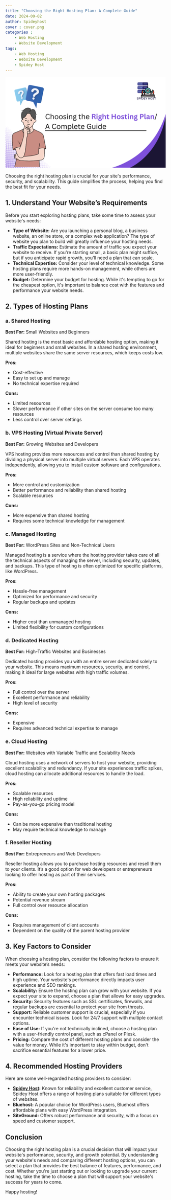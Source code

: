 ```yaml
---
title: "Choosing the Right Hosting Plan: A Complete Guide"
date: 2024-09-02
author: Spideyhost
cover : cover.png
categories :
    - Web Hosting
    - Website Development
tags: 
    - Web Hosting
    - Website Development
    - Spidey Host
---  
```


![Cover image](cover.png)

Choosing the right hosting plan is crucial for your site's performance, security, and scalability. This guide simplifies the process, helping you find the best fit for your needs.
<!--more-->
## 1. Understand Your Website’s Requirements

Before you start exploring hosting plans, take some time to assess your website's needs:

- **Type of Website:** Are you launching a personal blog, a business website, an online store, or a complex web application? The type of website you plan to build will greatly influence your hosting needs.
- **Traffic Expectations:** Estimate the amount of traffic you expect your website to receive. If you're starting small, a basic plan might suffice, but if you anticipate rapid growth, you'll need a plan that can scale.
- **Technical Expertise:** Consider your level of technical knowledge. Some hosting plans require more hands-on management, while others are more user-friendly.
- **Budget:** Determine your budget for hosting. While it's tempting to go for the cheapest option, it's important to balance cost with the features and performance your website needs.

## 2. Types of Hosting Plans

### a. Shared Hosting

**Best For:** Small Websites and Beginners

Shared hosting is the most basic and affordable hosting option, making it ideal for beginners and small websites. In a shared hosting environment, multiple websites share the same server resources, which keeps costs low.

**Pros:**
- Cost-effective
- Easy to set up and manage
- No technical expertise required

**Cons:**
- Limited resources
- Slower performance if other sites on the server consume too many resources
- Less control over server settings

### b. VPS Hosting (Virtual Private Server)

**Best For:** Growing Websites and Developers

VPS hosting provides more resources and control than shared hosting by dividing a physical server into multiple virtual servers. Each VPS operates independently, allowing you to install custom software and configurations.

**Pros:**
- More control and customization
- Better performance and reliability than shared hosting
- Scalable resources

**Cons:**
- More expensive than shared hosting
- Requires some technical knowledge for management

### c. Managed Hosting

**Best For:** WordPress Sites and Non-Technical Users

Managed hosting is a service where the hosting provider takes care of all the technical aspects of managing the server, including security, updates, and backups. This type of hosting is often optimized for specific platforms, like WordPress.

**Pros:**
- Hassle-free management
- Optimized for performance and security
- Regular backups and updates

**Cons:**
- Higher cost than unmanaged hosting
- Limited flexibility for custom configurations

### d. Dedicated Hosting

**Best For:** High-Traffic Websites and Businesses

Dedicated hosting provides you with an entire server dedicated solely to your website. This means maximum resources, security, and control, making it ideal for large websites with high traffic volumes.

**Pros:**
- Full control over the server
- Excellent performance and reliability
- High level of security

**Cons:**
- Expensive
- Requires advanced technical expertise to manage

### e. Cloud Hosting

**Best For:** Websites with Variable Traffic and Scalability Needs

Cloud hosting uses a network of servers to host your website, providing excellent scalability and redundancy. If your site experiences traffic spikes, cloud hosting can allocate additional resources to handle the load.

**Pros:**
- Scalable resources
- High reliability and uptime
- Pay-as-you-go pricing model

**Cons:**
- Can be more expensive than traditional hosting
- May require technical knowledge to manage

### f. Reseller Hosting

**Best For:** Entrepreneurs and Web Developers

Reseller hosting allows you to purchase hosting resources and resell them to your clients. It’s a good option for web developers or entrepreneurs looking to offer hosting as part of their services.

**Pros:**
- Ability to create your own hosting packages
- Potential revenue stream
- Full control over resource allocation

**Cons:**
- Requires management of client accounts
- Dependent on the quality of the parent hosting provider

## 3. Key Factors to Consider

When choosing a hosting plan, consider the following factors to ensure it meets your website’s needs:

- **Performance:** Look for a hosting plan that offers fast load times and high uptime. Your website's performance directly impacts user experience and SEO rankings.
- **Scalability:** Ensure the hosting plan can grow with your website. If you expect your site to expand, choose a plan that allows for easy upgrades.
- **Security:** Security features such as SSL certificates, firewalls, and regular backups are essential to protect your site from threats.
- **Support:** Reliable customer support is crucial, especially if you encounter technical issues. Look for 24/7 support with multiple contact options.
- **Ease of Use:** If you're not technically inclined, choose a hosting plan with a user-friendly control panel, such as cPanel or Plesk.
- **Pricing:** Compare the cost of different hosting plans and consider the value for money. While it's important to stay within budget, don't sacrifice essential features for a lower price.

## 4. Recommended Hosting Providers

Here are some well-regarded hosting providers to consider:

- **[Spidey Host](https://spideyhost.com):** Known for reliability and excellent customer service, Spidey Host offers a range of hosting plans suitable for different types of websites.
- **Bluehost:** A popular choice for WordPress users, Bluehost offers affordable plans with easy WordPress integration.
- **SiteGround:** Offers robust performance and security, with a focus on speed and customer support.

## Conclusion

Choosing the right hosting plan is a crucial decision that will impact your website's performance, security, and growth potential. By understanding your website's needs and comparing different hosting options, you can select a plan that provides the best balance of features, performance, and cost. Whether you're just starting out or looking to upgrade your current hosting, take the time to choose a plan that will support your website's success for years to come.

Happy hosting!
